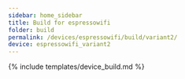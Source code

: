 ```yaml
---
sidebar: home_sidebar
title: Build for espressowifi
folder: build
permalink: /devices/espressowifi/build/variant2/
device: espressowifi_variant2
---
```

{% include templates/device_build.md %}
